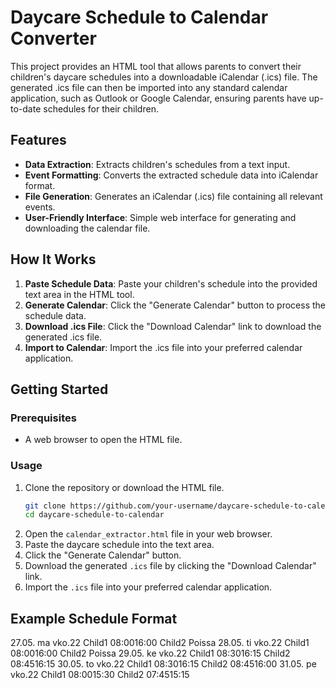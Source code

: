 # Daycare Schedule to Calendar Converter

This project provides an HTML tool that allows parents to convert their children's daycare schedules into a downloadable iCalendar (.ics) file. The generated .ics file can then be imported into any standard calendar application, such as Outlook or Google Calendar, ensuring parents have up-to-date schedules for their children.

## Features

- **Data Extraction**: Extracts children's schedules from a text input.
- **Event Formatting**: Converts the extracted schedule data into iCalendar format.
- **File Generation**: Generates an iCalendar (.ics) file containing all relevant events.
- **User-Friendly Interface**: Simple web interface for generating and downloading the calendar file.

## How It Works

1. **Paste Schedule Data**: Paste your children's schedule into the provided text area in the HTML tool.
2. **Generate Calendar**: Click the "Generate Calendar" button to process the schedule data.
3. **Download .ics File**: Click the "Download Calendar" link to download the generated .ics file.
4. **Import to Calendar**: Import the .ics file into your preferred calendar application.

## Getting Started

### Prerequisites

- A web browser to open the HTML file.

### Usage

1. Clone the repository or download the HTML file.
    ```bash
    git clone https://github.com/your-username/daycare-schedule-to-calendar.git
    cd daycare-schedule-to-calendar
    ```
2. Open the `calendar_extractor.html` file in your web browser.
3. Paste the daycare schedule into the text area.
4. Click the "Generate Calendar" button.
5. Download the generated `.ics` file by clicking the "Download Calendar" link.
6. Import the `.ics` file into your preferred calendar application.

## Example Schedule Format

27.05.
ma
vko.22
Child1
08:0016:00
Child2
Poissa
28.05.
ti
vko.22
Child1
08:0016:00
Child2
Poissa
29.05.
ke
vko.22
Child1
08:3016:15
Child2
08:4516:15
30.05.
to
vko.22
Child1
08:3016:15
Child2
08:4516:00
31.05.
pe
vko.22
Child1
08:0015:30
Child2
07:4515:15
